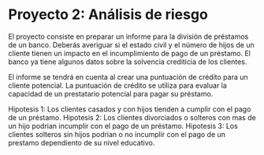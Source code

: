 # Proyecto 2: Análisis de riesgo
El proyecto consiste en preparar un informe para la división de préstamos de un banco. Deberás averiguar si el estado civil y el número de hijos de un cliente tienen un impacto en el incumplimiento de pago de un préstamo. El banco ya tiene algunos datos sobre la solvencia crediticia de los clientes.

El informe se tendrá en cuenta al crear una puntuación de crédito para un cliente potencial. La puntuación de crédito se utiliza para evaluar la capacidad de un prestatario potencial para pagar su préstamo.

Hipotesis 1: Los clientes casados y con hijos tienden a cumplir con el pago de un préstamo. Hipotesis 2: Los clientes divorciados o solteros con mas de un hijo podrian incumplir con el pago de un préstamo. Hipotesis 3: Los clientes solteros sin hijos podrian o no incumplir con el pago de un prestamo dependiento de su nivel educativo.
